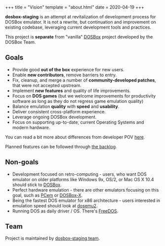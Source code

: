 +++
title = "Vision"
template = "about.html"
date = 2020-04-19
+++

**dosbox-staging** is an attempt at revitalization of development
process for DOSBox emulator.  It is not a rewrite, but continuation
and improvement on existing codebase, leveraging current development
tools and practices.

This project is **separate** from "vanilla" [DOSBox](https://www.dosbox.com/)
project developed by the DOSBox Team.

## Goals

- Provide good **out of the box** experience for new users.
- Enable **new contributors**, remove barriers to entry.
- Fix, cleanup, and merge a number of **community-developed patches**,
  that were not accepted upstream.
- Implement **new features** and quality of life improvements.
- Focus on **DOS games** (but we welcome improvements for productivity software as
  long as they do not regress game emulation quality)
- Balance emulation **quality** with **speed** and **usability**.
- Deliver consistent cross-platform experience.
- Leverage ongoing DOSBox development.
- Focus on supporting up-to-date, current Operating Systems and modern
  hardware.

You can read a bit more about differences from developer POV
[here](https://github.com/dosbox-staging/dosbox-staging#summary-of-differences-compared-to-upstream).

Planned features can be followed through
[the backlog](https://github.com/dosbox-staging/dosbox-staging/projects/3).

## Non-goals

- Development focused on retro-computing - users, who want
  DOS emulator on older platforms like Windows 9x, OS/2, or Mac OS X 10.4
  should stick to [DOSBox](https://www.dosbox.com/).
- Perfect hardware emulation - there are other emulators focusing
  on this goal, such as [PCem](https://pcem-emulator.co.uk/) or
  [DOSBox-X](https://github.com/joncampbell123/dosbox-x).
- Being the fastest DOS emulator for x86 architecture - users interested in
  emulation speed should look at [dosemu2](https://github.com/dosemu2/dosemu2).
- Running DOS as daily driver / OS. There's [FreeDOS](https://www.freedos.org/).

## Team

Project is maintained by [dosbox-staging team](https://github.com/orgs/dosbox-staging/people).
